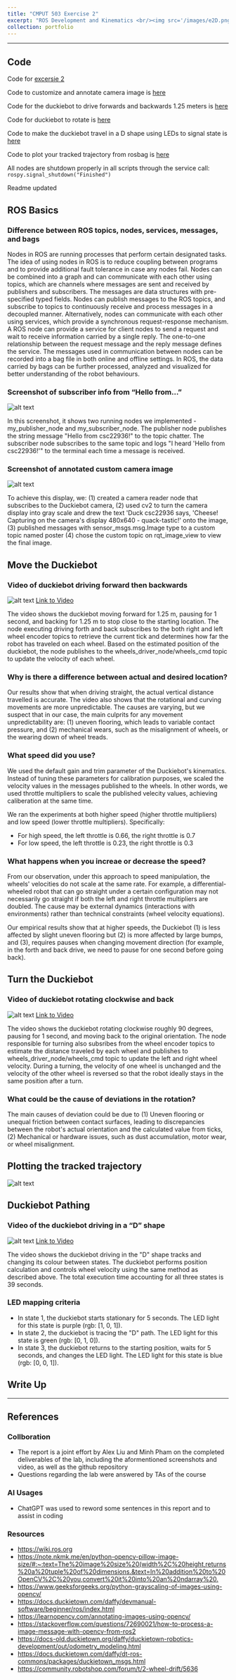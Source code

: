 ```yaml
---
title: "CMPUT 503 Exercise 2"
excerpt: "ROS Development and Kinematics <br/><img src='/images/e2D.png'>"
collection: portfolio
---
```


---

## Code
Code for [excersie 2](https://github.com/phamcnm/ros-phamm/tree/main/exercise-2)


Code to customize and annotate camera image is [here](https://github.com/phamcnm/ros-phamm/blob/main/exercise-2/packages/camera/src/camera_reader_node.py)


Code for the duckiebot to drive forwards and backwards 1.25 meters is [here](https://github.com/phamcnm/ros-phamm/blob/main/exercise-2/packages/drive_back_and_forth/src/drive.py)


Code for duckiebot to rotate is [here](https://github.com/phamcnm/ros-phamm/blob/main/exercise-2/packages/rotate/src/rotate.py)


Code to make the duckiebot travel in a D shape using LEDs to signal state is [here](https://github.com/phamcnm/ros-phamm/blob/main/exercise-2/packages/drive_d/src/drive_d.py)


Code to plot your tracked trajectory from rosbag is [here](https://github.com/phamcnm/ros-phamm/blob/main/exercise-2/packages/drive_d/src/bag.py)


All nodes are shutdown properly in all scripts through the service call:
`rospy.signal_shutdown("Finished")`


Readme updated


## ROS Basics

### Difference between ROS topics, nodes, services, messages, and bags

Nodes in ROS are running processes that perform certain designated tasks. The idea of using nodes in ROS is to reduce coupling between programs and to provide additional fault tolerance in case any nodes fail. Nodes can be combined into a graph and can communicate with each other using topics, which are channels where messages are sent and received by publishers and subscribers. The messages are data structures with pre-specified typed fields. Nodes can publish messages to the ROS topics, and subscribe to topics to continuously receive and process messages in a decoupled manner. Alternatively, nodes can communicate with each other using services, which provide a synchronous request-response mechanism. A ROS node can provide a service for client nodes to send a request and wait to receive information carried by a single reply. The one-to-one relationship between the request message and the reply message defines the service. The messages used in communication between nodes can be recorded into a bag file in both online and offline settings. In ROS, the data carried by bags can be further processed, analyzed and visualized for better understanding of the robot behaviours. 

### Screenshot of subscriber info from “Hello from…”

![alt text](/images/e2pubsub.png)

In this screenshot, it shows two running nodes we implemented - my_publisher_node and my_subscriber_node. The publisher node publishes the string message "Hello from csc22936!" to the topic chatter. The subscriber node subscribes to the same topic and logs "I heard 'Hello from csc22936!'" to the terminal each time a message is received. 

### Screenshot of annotated custom camera image

![alt text](/images/e2camera.png)

To achieve this display, we: (1) created a camera reader node that subscribes to the Duckiebot camera, (2) used cv2 to turn the camera display into gray scale and drew the text 'Duck csc22936 says, 'Cheese! Capturing on the camera's display 480x640 - quack-tastic!' onto the image, (3) published messages with sensor_msgs.msg.Image type to a custom topic named poster (4) chose the custom topic on rqt_image_view to view the final image.

## Move the Duckiebot 

### Video of duckiebot driving forward then backwards

![alt text](/images/e21.25.png)
[Link to Video](https://youtube.com/shorts/M6-FEvGpWSU)

The video shows the duckiebot moving forward for 1.25 m, pausing for 1 second, and backing for 1.25 m to stop close to the starting location. The node executing driving forth and back subscribes to the both right and left wheel encoder topics to retrieve the current tick and determines how far the robot has traveled on each wheel. Based on the estimated position of the duckiebot, the node publishes to the wheels_driver_node/wheels_cmd topic to update the velocity of each wheel.

### Why is there a difference between actual and desired location?
Our results show that when driving straight, the actual vertical distance travelled is accurate. The video also shows that the rotational and curving movements are more unpredictable. The causes are varying, but we suspect that in our case, the main culprits for any movement unpredictability are: (1) uneven flooring, which leads to variable contact pressure, and (2) mechanical wears, such as the misalignment of wheels, or the wearing down of wheel treads.

### What speed did you use?
We used the default gain and trim parameter of the Duckiebot's kinematics. Instead of tuning these parameters for calibration purposes, we scaled the velocity values in the messages published to the wheels. In other words, we used throttle multipliers to scale the published velecity values, achieving caliberation at the same time.

We ran the experiments at both higher speed (higher throttle multipliers) and low speed (lower throttle multipliers). Specifically:

* For high speed, the left throttle is 0.66, the right throttle is 0.7
* For low speed, the left throttle is 0.23, the right throttle is 0.3

### What happens when you increae or decrease the speed?
From our observation, under this approach to speed manipulation, the wheels' velocities do not scale at the same rate. For example, a differential-wheeled robot that can go straight under a certain configuration may not necessarily go straight if both the left and right throttle multipliers are doubled. The cause may be external dynamics (interactions with environments) rather than technical constraints (wheel velocity equations).

Our empirical results show that at higher speeds, the Duckiebot (1) is less affected by slight uneven flooring but (2) is more affected by large bumps, and (3), requires pauses when changing movement direction (for example, in the forth and back drive, we need to pause for one second before going back).


## Turn the Duckiebot

### Video of duckiebot rotating clockwise and back
![alt text](/images/e290.png)
[Link to Video](https://youtube.com/shorts/sWfWMmzjZek)

The video shows the duckiebot rotating clockwise roughly 90 degrees, pausing for 1 second, and moving back to the original orientation. The node responsible for turning also subsribes from the wheel encoder topics to estimate the distance traveled by each wheel and publishes to wheels_driver_node/wheels_cmd topic to update the left and right wheel velocity. During a turning, the velocity of one wheel is unchanged and the velocity of the other wheel is reversed so that the robot ideally stays in the same position after a turn. 

### What could be the cause of deviations in the rotation?

The main causes of deviation could be due to (1) Uneven flooring or unequal friction between contact surfaces, leading to discrepancies between the robot's actual orientation and the calculated value from ticks, (2) Mechanical or hardware issues, such as dust accumulation, motor wear, or wheel misalignment.

## Plotting the tracked trajectory 
![alt text](/images/e2bag.png)



## Duckiebot Pathing 

### Video of the duckiebot driving in a “D” shape
![alt text](/images/e2D.png)
[Link to Video](https://youtube.com/shorts/bexmIOBJRnc)

The video shows the duckiebot driving in the "D" shape tracks and changing its colour between states. The duckiebot performs position calculation and controls wheel velocity using the same method as described above. The total execution time accounting for all three states is 39 seconds.

### LED mapping criteria

* In state 1, the duckiebot starts stationary for 5 seconds. The LED light for this state is purple (rgb: [1, 0, 1]).
* In state 2, the duckiebot is tracing the "D" path. The LED light for this state is green (rgb: [0, 1, 0]).
* In state 3, the duckiebot returns to the starting position, waits for 5 seconds, and changes the LED light. The LED light for this state is blue (rgb: [0, 0, 1]).

## Write Up

---

## References

### Collboration
- The report is a joint effort by Alex Liu and Minh Pham on the completed deliverables of the lab, including the aformentioned screenshots and video, as well as the github repository
- Questions regarding the lab were answered by TAs of the course


### AI Usages
- ChatGPT was used to reword some sentences in this report and to assist in coding

### Resources
- <https://wiki.ros.org>
- <https://note.nkmk.me/en/python-opencv-pillow-image-size/#:~:text=The%20image%20size%20(width%2C%20height,returns%20a%20tuple%20of%20dimensions.&text=In%20addition%20to%20OpenCV%2C%20you,convert%20it%20into%20an%20ndarray%20.>
- <https://www.geeksforgeeks.org/python-grayscaling-of-images-using-opencv/>
- <https://docs.duckietown.com/daffy/devmanual-software/beginner/ros/index.html>
- <https://learnopencv.com/annotating-images-using-opencv/>
- <https://stackoverflow.com/questions/72690021/how-to-process-a-image-message-with-opencv-from-ros2>
- <https://docs-old.duckietown.org/daffy/duckietown-robotics-development/out/odometry_modeling.html>
- <https://docs.duckietown.com/daffy/dt-ros-commons/packages/duckietown_msgs.html>
- <https://community.robotshop.com/forum/t/2-wheel-drift/5636>
